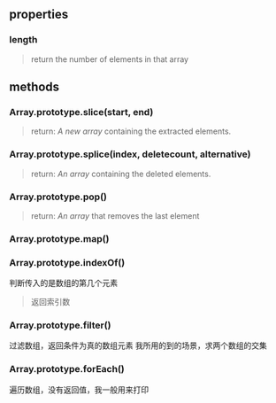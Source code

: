## properties
### length
> return the number of elements in that array

## methods
### Array.prototype.slice(start, end)
> return: *A new array* containing the extracted elements.

### Array.prototype.splice(index, deletecount, alternative)
> return: *An array* containing the deleted elements.

### Array.prototype.pop()
> return: *An array* that removes the last element

### Array.prototype.map()

### Array.prototype.indexOf()
判断传入的是数组的第几个元素
>返回索引数

### Array.prototype.filter()
过滤数组，返回条件为真的数组元素
	我所用的到的场景，求两个数组的交集

### Array.prototype.forEach()
遍历数组，没有返回值，我一般用来打印
